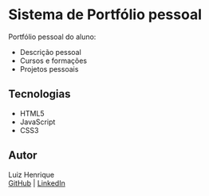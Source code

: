 # Sistema de Portfólio pessoal

Portfólio pessoal do aluno:

- Descrição pessoal
- Cursos e formações
- Projetos pessoais

## Tecnologias
- HTML5
- JavaScript
- CSS3




## Autor
Luiz Henrique  
[GitHub](https://github.com/fpmiguels) | [LinkedIn](https://www.linkedin.com/in/luiz-henrique-da-silva-04518b367/)
